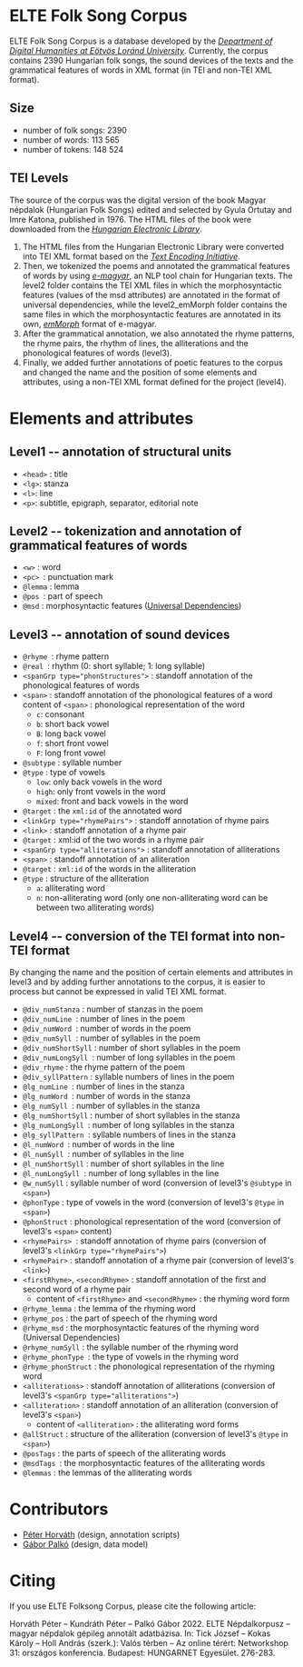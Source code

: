 
# ELTE Folk Song Corpus


ELTE Folk Song Corpus is a database developed by the [_Department of Digital Humanities at Eötvös Loránd University_](https://elte-dh.hu/). Currently, the corpus contains 2390 Hungarian folk songs, the sound devices of the texts and the grammatical features of words in XML format (in TEI and non-TEI XML format).

## Size

- number of folk songs: 2390
- number of words: 113 565
- number of tokens: 148 524

## TEI Levels

The source of the corpus was the digital version of the book Magyar népdalok (Hungarian Folk Songs) edited and selected by Gyula Ortutay and Imre Katona, published in 1976. The HTML files of the book were downloaded from the [_Hungarian Electronic Library_](http://mek.oszk.hu).

1. The HTML files from the Hungarian Electronic Library were converted into TEI XML format based on the [_Text Encoding Initiative_](https://tei-c.org/).
3. Then, we tokenized the poems and annotated the grammatical features of words by using [_e-magyar_](https://github.com/nytud/emtsv), an NLP tool chain for Hungarian texts. The level2 folder contains the TEI XML files in which the morphosyntactic features (values of the msd attributes) are annotated in the format of universal dependencies, while the level2\_emMorph folder contains the same files in which the morphosyntactic features are annotated in its own, [_emMorph_](https://e-magyar.hu/en/textmodules/emmorph_codelist) format of e-magyar.
4. After the grammatical annotation, we also annotated the rhyme patterns, the rhyme pairs, the rhythm of lines, the alliterations and the phonological features of words (level3).
5. Finally, we added further annotations of poetic features to the corpus and changed the name and the position of some elements and attributes, using a non-TEI XML format defined for the project (level4).

# Elements and attributes

## Level1 -- annotation of structural units

- `<head>` : title
- `<lg>`: stanza
- `<l>`: line
- `<p>`: subtitle, epigraph, separator, editorial note


## Level2 -- tokenization and annotation of grammatical features of words

- `<w>` : word
- `<pc> `: punctuation mark
- `@lemma` : lemma
- `@pos `: part of speech
- `@msd` : morphosyntactic features ([Universal Dependencies](https://universaldependencies.org/))


## Level3 -- annotation of sound devices

- `@rhyme `: rhyme pattern
- `@real `: rhythm (0: short syllable; 1: long syllable)
- `<spanGrp type="phonStructures">` : standoff annotation of the phonological features of words
- `<span>` : standoff annotation of the phonological features of a word
	content of `<span>` : phonological representation of the word
	- `c`: consonant
	-  `b`: short back vowel
	- `B`: long back vowel
	- `f`: short front vowel
	- `F`: long front vowel
- `@subtype` : syllable number
- `@type` : type of vowels
	-  `low`: only back vowels in the word
	- `high`: only front vowels in the word
	- `mixed`: front and back vowels in the word
- `@target` : the `xml:id` of the annotated word
- `<linkGrp type="rhymePairs">` : standoff annotation of rhyme pairs
- `<link>` : standoff annotation of a rhyme pair
- `@target` : xml:id of the two words in a rhyme pair
- `<spanGrp type="alliterations">` : standoff annotation of alliterations
- `<span>` : standoff annotation of an alliteration
- `@target` : `xml:id` of the words in the alliteration
- `@type` : structure of the alliteration
	-  `a`: alliterating word
	- `n`: non-alliterating word (only one non-alliterating word can be between two alliterating words)

## Level4 -- conversion of the TEI format into non-TEI format 

By changing the name and the position of certain elements and attributes in level3 and by adding further annotations to the corpus, it is easier to process but cannot be expressed in valid TEI XML format.

- `@div_numStanza` : number of stanzas in the poem
- `@div_numLine `: number of lines in the poem
- `@div_numWord `: number of words in the poem
- `@div_numSyll `: number of syllables in the poem
- `@div_numShortSyll` : number of short syllables in the poem
- `@div_numLongSyll `: number of long syllables in the poem
- `@div_rhyme` : the rhyme pattern of the poem
- `@div_syllPattern` : syllable numbers of lines in the poem
- `@lg_numLine `: number of lines in the stanza
- `@lg_numWord `: number of words in the stanza
- `@lg_numSyll `: number of syllables in the stanza
- `@lg_numShortSyll` : number of short syllables in the stanza
- `@lg_numLongSyll `: number of long syllables in the stanza
- `@lg_syllPattern `: syllable numbers of lines in the stanza
- `@l_numWord `: number of words in the line
- `@l_numSyll `: number of syllables in the line
- `@l_numShortSyll` : number of short syllables in the line
- `@l_numLongSyll `: number of long syllables in the line 
- `@w_numSyll` : syllable number of word (conversion of level3's `@subtype` in `<span>`)
- `@phonType` : type of vowels in the word (conversion of level3's `@type` in `<span>`)
- `@phonStruct` : phonological representation of the word (conversion of level3's `<span>` content)
- `<rhymePairs> `: standoff annotation of rhyme pairs (conversion of level3's `<linkGrp type="rhymePairs">`)
- `<rhymePair>` : standoff annotation of a rhyme pair (conversion of level3's `<link>`)
- `<firstRhyme>`, `<secondRhyme>` : standoff annotation of the first and second word of a rhyme pair
	- content of `<firstRhyme>` and `<secondRhyme>` : the rhyming word form
- `@rhyme_lemma` : the lemma of the rhyming word
- `@rhyme_pos` : the part of speech of the rhyming word
- `@rhyme_msd` : the morphosyntactic features of the rhyming word (Universal Dependencies)
- `@rhyme_numSyll` : the syllable number of the rhyming word
- `@rhyme_phonType `: the type of vowels in the rhyming word
- `@rhyme_phonStruct` : the phonological representation of the rhyming word
- `<alliterations>` : standoff annotation of alliterations (conversion of level3's `<spanGrp type="alliterations">`)
- `<alliteration>` : standoff annotation of an alliteration (conversion of level3's `<span>`)
	- content of `<alliteration>` : the alliterating word forms
- `@allStruct` : structure of the alliteration (conversion of level3's `@type` in `<span>`)
- `@posTags` : the parts of speech of the alliterating words
- `@msdTags `: the morphosyntactic features of the alliterating words
- `@lemmas` : the lemmas of the alliterating words


# Contributors

- [Péter Horváth](https://github.com/horvathpeti99) (design, annotation scripts)
- [Gábor Palkó](https://github.com/luhpeg) (design, data model)


# Citing

If you use ELTE Folksong Corpus, please cite the following article:

Horváth Péter – Kundráth Péter – Palkó Gábor 2022. ELTE Népdalkorpusz – magyar népdalok gépileg annotált adatbázisa. In: Tick József – Kokas Károly – Holl András (szerk.): Valós térben – Az online térért: Networkshop 31: országos konferencia. Budapest: HUNGARNET Egyesület. 276-283.


